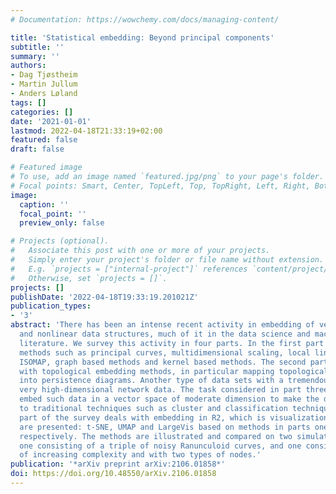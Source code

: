 ```yaml
---
# Documentation: https://wowchemy.com/docs/managing-content/

title: 'Statistical embedding: Beyond principal components'
subtitle: ''
summary: ''
authors:
- Dag Tjøstheim
- Martin Jullum
- Anders Løland
tags: []
categories: []
date: '2021-01-01'
lastmod: 2022-04-18T21:33:19+02:00
featured: false
draft: false

# Featured image
# To use, add an image named `featured.jpg/png` to your page's folder.
# Focal points: Smart, Center, TopLeft, Top, TopRight, Left, Right, BottomLeft, Bottom, BottomRight.
image:
  caption: ''
  focal_point: ''
  preview_only: false

# Projects (optional).
#   Associate this post with one or more of your projects.
#   Simply enter your project's folder or file name without extension.
#   E.g. `projects = ["internal-project"]` references `content/project/deep-learning/index.md`.
#   Otherwise, set `projects = []`.
projects: []
publishDate: '2022-04-18T19:33:19.201021Z'
publication_types:
- '3'
abstract: 'There has been an intense recent activity in embedding of very high dimensional
  and nonlinear data structures, much of it in the data science and machine learning
  literature. We survey this activity in four parts. In the first part we cover nonlinear
  methods such as principal curves, multidimensional scaling, local linear methods,
  ISOMAP, graph based methods and kernel based methods. The second part is concerned
  with topological embedding methods, in particular mapping topological properties
  into persistence diagrams. Another type of data sets with a tremendous growth is
  very high-dimensional network data. The task considered in part three is how to
  embed such data in a vector space of moderate dimension to make the data amenable
  to traditional techniques such as cluster and classification techniques. The final
  part of the survey deals with embedding in R2, which is visualization. Three methods
  are presented: t-SNE, UMAP and LargeVis based on methods in parts one, two and three,
  respectively. The methods are illustrated and compared on two simulated data sets;
  one consisting of a triple of noisy Ranunculoid curves, and one consisting of networks
  of increasing complexity and with two types of nodes.'
publication: '*arXiv preprint arXiv:2106.01858*'
doi: https://doi.org/10.48550/arXiv.2106.01858
---
```

